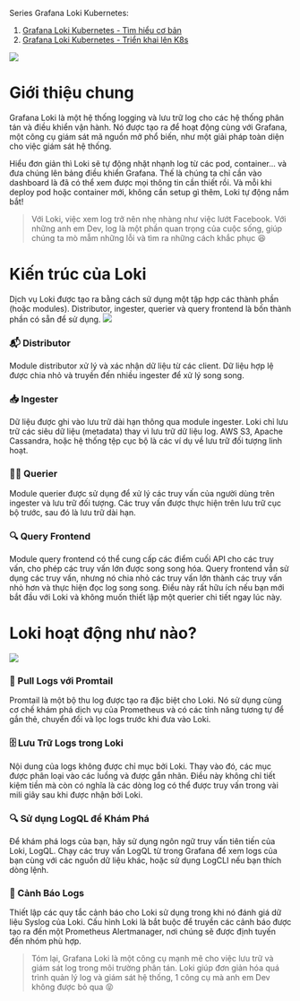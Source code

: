 Series Grafana Loki Kubernetes:
1. [Grafana Loki Kubernetes - Tìm hiểu cơ bản](https://viblo.asia/p/grafana-loki-kubernetes-tim-hieu-co-ban-part-13-PwlVm7jlJ5Z)
2. [Grafana Loki Kubernetes - Triển khai lên K8s](https://viblo.asia/p/grafana-loki-kubernetes-trien-khai-len-k8s-part-23-EoW4o3xo4ml)

![](https://images.viblo.asia/99c7777f-b7a3-4fdb-98bf-2a2023d48810.png)

# Giới thiệu chung

Grafana Loki là một hệ thống logging và lưu trữ log cho các hệ thống phân tán và điều khiển vận hành. Nó được tạo ra để hoạt động cùng với Grafana, một công cụ giám sát mã nguồn mở phổ biến, như một giải pháp toàn diện cho việc giám sát hệ thống.

Hiểu đơn giản thì Loki sẽ tự động nhặt nhạnh log từ các pod, container... và đưa chúng lên bảng điều khiển Grafana. Thế là chúng ta chỉ cần vào dashboard là đã có thể xem được mọi thông tin cần thiết rồi. Và mỗi khi deploy pod hoặc container mới, không cần setup gì thêm, Loki tự động nắm bắt!

> Với Loki, việc xem log trở nên nhẹ nhàng như việc lướt Facebook. Với những anh em Dev, log là một phần quan trọng của cuộc sống, giúp chúng ta mò mẫm những lỗi và tìm ra những cách khắc phục 😆

# Kiến trúc của Loki
Dịch vụ Loki được tạo ra bằng cách sử dụng một tập hợp các thành phần (hoặc modules). Distributor, ingester, querier và query frontend là bốn thành phần có sẵn để sử dụng.
![](https://images.viblo.asia/89420173-7a7b-474c-ab95-12fc532572bc.png)

### 📬 Distributor
Module distributor xử lý và xác nhận dữ liệu từ các client. Dữ liệu hợp lệ được chia nhỏ và truyền đến nhiều ingester để xử lý song song.

### 📥 Ingester
Dữ liệu được ghi vào lưu trữ dài hạn thông qua module ingester. Loki chỉ lưu trữ các siêu dữ liệu (metadata) thay vì lưu trữ dữ liệu log. AWS S3, Apache Cassandra, hoặc hệ thống tệp cục bộ là các ví dụ về lưu trữ đối tượng linh hoạt.

### 🕵️‍♂️ Querier
Module querier được sử dụng để xử lý các truy vấn của người dùng trên ingester và lưu trữ đối tượng. Các truy vấn được thực hiện trên lưu trữ cục bộ trước, sau đó là lưu trữ dài hạn.

### 🔍 Query Frontend
Module query frontend có thể cung cấp các điểm cuối API cho các truy vấn, cho phép các truy vấn lớn được song song hóa. Query frontend vẫn sử dụng các truy vấn, nhưng nó chia nhỏ các truy vấn lớn thành các truy vấn nhỏ hơn và thực hiện đọc log song song. Điều này rất hữu ích nếu bạn mới bắt đầu với Loki và không muốn thiết lập một querier chi tiết ngay lúc này.

# Loki hoạt động như nào?
![](https://images.viblo.asia/60047fdd-49e4-4cba-8482-7bdeb5312ce3.png)
### 📡 Pull Logs với Promtail
Promtail là một bộ thu log được tạo ra đặc biệt cho Loki. Nó sử dụng cùng cơ chế khám phá dịch vụ của Prometheus và có các tính năng tương tự để gắn thẻ, chuyển đổi và lọc logs trước khi đưa vào Loki. 

### 🗄️ Lưu Trữ Logs trong Loki
Nội dung của logs không được chỉ mục bởi Loki. Thay vào đó, các mục được phân loại vào các luồng và được gắn nhãn. Điều này không chỉ tiết kiệm tiền mà còn có nghĩa là các dòng log có thể được truy vấn trong vài mili giây sau khi được nhận bởi Loki. 

### 🔍 Sử dụng LogQL để Khám Phá
Để khám phá logs của bạn, hãy sử dụng ngôn ngữ truy vấn tiên tiến của Loki, LogQL. Chạy các truy vấn LogQL từ trong Grafana để xem logs của bạn cùng với các nguồn dữ liệu khác, hoặc sử dụng LogCLI nếu bạn thích dòng lệnh. 

### 🚨 Cảnh Báo Logs
Thiết lập các quy tắc cảnh báo cho Loki sử dụng trong khi nó đánh giá dữ liệu Syslog của Loki. Cấu hình Loki là bắt buộc để truyền các cảnh báo được tạo ra đến một Prometheus Alertmanager, nơi chúng sẽ được định tuyến đến nhóm phù hợp.

> Tóm lại, Grafana Loki là một công cụ mạnh mẽ cho việc lưu trữ và giám sát log trong môi trường phân tán. Loki giúp đơn giản hóa quá trình quản lý log và giám sát hệ thống, 1 công cụ mà anh em Dev không được bỏ qua 😝